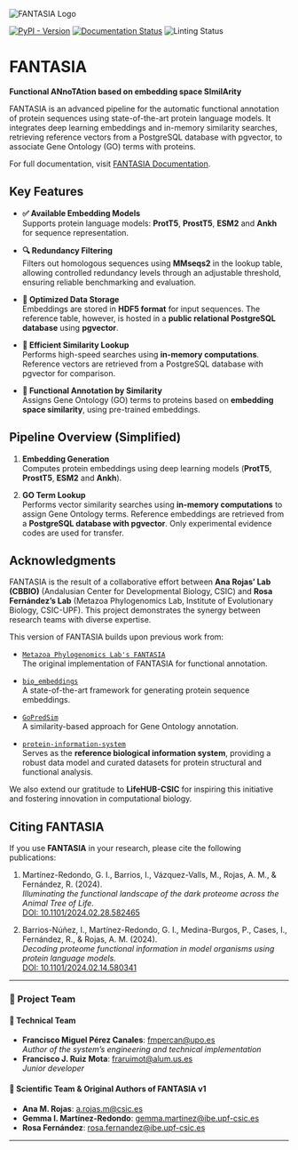 ![FANTASIA Logo](docs/source/_static/FANTASIA.png)

[![PyPI - Version](https://img.shields.io/pypi/v/fantasia)](https://pypi.org/project/fantasia/)
[![Documentation Status](https://readthedocs.org/projects/fantasia/badge/?version=latest)](https://fantasia.readthedocs.io/en/latest/?badge=latest)
![Linting Status](https://github.com/CBBIO/fantasia/actions/workflows/test-lint.yml/badge.svg?branch=main)



# FANTASIA

**Functional ANnoTAtion based on embedding space SImilArity**

FANTASIA is an advanced pipeline for the automatic functional annotation of protein sequences using state-of-the-art protein language models. It integrates deep learning embeddings and in-memory similarity searches, retrieving reference vectors from a PostgreSQL database with pgvector, to associate Gene Ontology (GO) terms with proteins.

For full documentation, visit [FANTASIA Documentation](https://fantasia.readthedocs.io/en/latest/).

## Key Features

- **✅ Available Embedding Models**  
  Supports protein language models: **ProtT5**, **ProstT5**, **ESM2** and **Ankh** for sequence representation.

- **🔍 Redundancy Filtering**  
  Filters out homologous sequences using **MMseqs2** in the lookup table, allowing controlled redundancy levels through an adjustable
  threshold, ensuring reliable benchmarking and evaluation.

- **💾 Optimized Data Storage**  
  Embeddings are stored in **HDF5 format** for input sequences. The reference table, however, is hosted in a **public
  relational PostgreSQL database** using **pgvector**.

- **🚀 Efficient Similarity Lookup**  
  Performs high-speed searches using **in-memory computations**. Reference vectors are retrieved from a PostgreSQL database with pgvector for comparison.

- **🔬 Functional Annotation by Similarity**  
  Assigns Gene Ontology (GO) terms to proteins based on **embedding space similarity**, using pre-trained
  embeddings.

## Pipeline Overview (Simplified)

1. **Embedding Generation**  
   Computes protein embeddings using deep learning models (**ProtT5**, **ProstT5**, **ESM2** and **Ankh**).

2. **GO Term Lookup**  
   Performs vector similarity searches using **in-memory computations** to assign Gene Ontology terms. Reference
   embeddings are retrieved from a **PostgreSQL database with pgvector**. Only experimental evidence codes are used for transfer.

## Acknowledgments

FANTASIA is the result of a collaborative effort between **Ana Rojas’ Lab (CBBIO)** (Andalusian Center for Developmental
Biology, CSIC) and **Rosa Fernández’s Lab** (Metazoa Phylogenomics Lab, Institute of Evolutionary Biology, CSIC-UPF).
This project demonstrates the synergy between research teams with diverse expertise.

This version of FANTASIA builds upon previous work from:

- [`Metazoa Phylogenomics Lab's FANTASIA`](https://github.com/MetazoaPhylogenomicsLab/FANTASIA)  
  The original implementation of FANTASIA for functional annotation.

- [`bio_embeddings`](https://github.com/sacdallago/bio_embeddings)  
  A state-of-the-art framework for generating protein sequence embeddings.

- [`GoPredSim`](https://github.com/Rostlab/goPredSim)  
  A similarity-based approach for Gene Ontology annotation.

- [`protein-information-system`](https://github.com/CBBIO/protein-information-system)  
  Serves as the **reference biological information system**, providing a robust data model and curated datasets for
  protein structural and functional analysis.

We also extend our gratitude to **LifeHUB-CSIC** for inspiring this initiative and fostering innovation in computational
biology.

## Citing FANTASIA

If you use **FANTASIA** in your research, please cite the following publications:

1. Martínez-Redondo, G. I., Barrios, I., Vázquez-Valls, M., Rojas, A. M., & Fernández, R. (2024).  
   *Illuminating the functional landscape of the dark proteome across the Animal Tree of Life.*  
   [DOI: 10.1101/2024.02.28.582465](https://doi.org/10.1101/2024.02.28.582465)

2. Barrios-Núñez, I., Martínez-Redondo, G. I., Medina-Burgos, P., Cases, I., Fernández, R., & Rojas, A. M. (2024).  
   *Decoding proteome functional information in model organisms using protein language models.*  
   [DOI: 10.1101/2024.02.14.580341](https://doi.org/10.1101/2024.02.14.580341)

---

### 👥 Project Team

#### 🔧 Technical Team

- **Francisco Miguel Pérez Canales**: [fmpercan@upo.es](mailto:fmpercan@upo.es)  
  *Author of the system’s engineering and technical implementation*
- **Francisco J. Ruiz Mota**: [fraruimot@alum.us.es](mailto:fraruimot@alum.us.es)  
  *Junior developer*

#### 🧬 Scientific Team & Original Authors of FANTASIA v1

- **Ana M. Rojas**: [a.rojas.m@csic.es](mailto:a.rojas.m@csic.es)
- **Gemma I. Martínez-Redondo**: [gemma.martinez@ibe.upf-csic.es](mailto:gemma.martinez@ibe.upf-csic.es)
- **Rosa Fernández**: [rosa.fernandez@ibe.upf-csic.es](mailto:rosa.fernandez@ibe.upf-csic.es)

---
